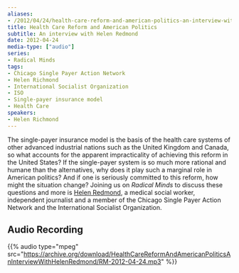 ```yaml
---
aliases:
- /2012/04/24/health-care-reform-and-american-politics-an-interview-with-helen-redmond
title: Health Care Reform and American Politics
subtitle: An interview with Helen Redmond
date: 2012-04-24
media-type: ["audio"]
series:
- Radical Minds
tags:
- Chicago Single Payer Action Network
- Helen Richmond
- International Socialist Organization
- ISO
- Single-payer insurance model
- Health Care
speakers:
- Helen Richmond
---
```


The single-payer insurance model is the basis of the health care systems of other advanced industrial nations such as the United Kingdom and Canada, so what accounts for the apparent impracticality of achieving this reform in the United States? If the single-payer system is so much more rational and humane than the alternatives, why does it play such a marginal role in American politics? And if one is seriously committed to this reform, how might the situation change? Joining us on _Radical Minds_ to discuss these questions and more is [Helen Redmond](/speakers/helen-redmond/), a medical social worker, independent journalist and a member of the Chicago Single Payer Action Network and the International Socialist Organization.

## Audio Recording

{{% audio type="mpeg" src="https://archive.org/download/HealthCareReformAndAmericanPoliticsAnInterviewWithHelenRedmond/RM-2012-04-24.mp3" %}}
